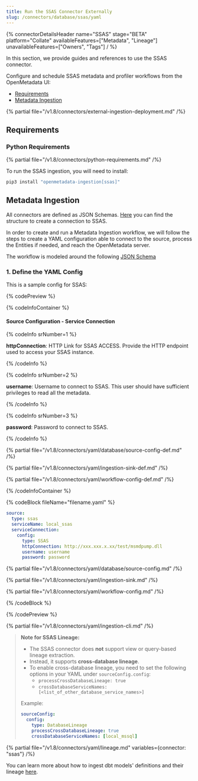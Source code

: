 ```yaml
---
title: Run the SSAS Connector Externally
slug: /connectors/database/ssas/yaml
---
```


{% connectorDetailsHeader
name="SSAS"
stage="BETA"
platform="Collate"
availableFeatures=["Metadata", "Lineage"]
unavailableFeatures=["Owners", "Tags"]
/ %}

In this section, we provide guides and references to use the SSAS connector.

Configure and schedule SSAS metadata and profiler workflows from the OpenMetadata UI:

- [Requirements](#requirements)
- [Metadata Ingestion](#metadata-ingestion)

{% partial file="/v1.8/connectors/external-ingestion-deployment.md" /%}

## Requirements

### Python Requirements

{% partial file="/v1.8/connectors/python-requirements.md" /%}

To run the SSAS ingestion, you will need to install:

```bash
pip3 install "openmetadata-ingestion[ssas]"
```


## Metadata Ingestion

All connectors are defined as JSON Schemas.
[Here](https://github.com/open-metadata/OpenMetadata/blob/main/openmetadata-spec/src/main/resources/json/schema/entity/services/connections/database/ssasConnection.json)
you can find the structure to create a connection to SSAS.

In order to create and run a Metadata Ingestion workflow, we will follow
the steps to create a YAML configuration able to connect to the source,
process the Entities if needed, and reach the OpenMetadata server.

The workflow is modeled around the following
[JSON Schema](https://github.com/open-metadata/OpenMetadata/blob/main/openmetadata-spec/src/main/resources/json/schema/metadataIngestion/workflow.json)

### 1. Define the YAML Config

This is a sample config for SSAS:


{% codePreview %}

{% codeInfoContainer %}

#### Source Configuration - Service Connection

{% codeInfo srNumber=1 %}

**httpConnection**: HTTP Link for SSAS ACCESS. Provide the HTTP endpoint used to access your SSAS instance.

{% /codeInfo %}

{% codeInfo srNumber=2 %}

**username**: Username to connect to SSAS. This user should have sufficient privileges to read all the metadata.

{% /codeInfo %}

{% codeInfo srNumber=3 %}

**password**: Password to connect to SSAS.

{% /codeInfo %}


{% partial file="/v1.8/connectors/yaml/database/source-config-def.md" /%}

{% partial file="/v1.8/connectors/yaml/ingestion-sink-def.md" /%}

{% partial file="/v1.8/connectors/yaml/workflow-config-def.md" /%}

{% /codeInfoContainer %}

{% codeBlock fileName="filename.yaml" %}

```yaml {% isCodeBlock=true %}
source:
  type: ssas
  serviceName: local_ssas
  serviceConnection:
    config:
      type: SSAS
      httpConnection: http://xxx.xxx.x.xx/test/msmdpump.dll
      username: username
      password: password
```

{% partial file="/v1.8/connectors/yaml/database/source-config.md" /%}

{% partial file="/v1.8/connectors/yaml/ingestion-sink.md" /%}

{% partial file="/v1.8/connectors/yaml/workflow-config.md" /%}

{% /codeBlock %}

{% /codePreview %}

{% partial file="/v1.8/connectors/yaml/ingestion-cli.md" /%}
> **Note for SSAS Lineage:**  
> - The SSAS connector does **not** support view or query-based lineage extraction.  
> - Instead, it supports **cross-database lineage**.  
> - To enable cross-database lineage, you need to set the following options in your YAML under `sourceConfig.config`:
>   - `processCrossDatabaseLineage: true`
>   - `crossDatabaseServiceNames: [<list_of_other_database_service_names>]`
> 
> Example:
> 
> ```yaml
> sourceConfig:
>   config:
>     type: DatabaseLineage
>     processCrossDatabaseLineage: true
>     crossDatabaseServiceNames: [local_mssql]
> ```



{% partial file="/v1.8/connectors/yaml/lineage.md" variables={connector: "ssas"} /%}



You can learn more about how to ingest dbt models' definitions and their lineage [here](/connectors/ingestion/workflows/dbt).
